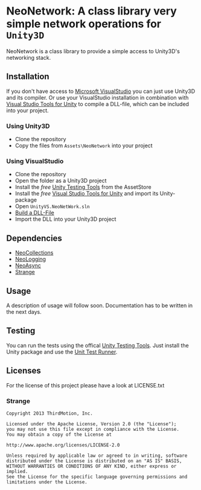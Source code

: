 # NeoNetwork: A class library very simple network operations for `Unity3D`

NeoNetwork is a class library to provide a simple access to Unity3D's networking stack.

## Installation

If you don't have access to [Microsoft VisualStudio](http://msdn.microsoft.com/de-de/vstudio) you can just use Unity3D and its compiler.
Or use your VisualStudio installation in combination with [Visual Studio Tools for Unity](http://unityvs.com) to compile a DLL-file, which
can be included into your project.

### Using Unity3D

* Clone the repository
* Copy the files from `Assets\NeoNetwork` into your project

### Using VisualStudio

* Clone the repository
* Open the folder as a Unity3D project
* Install the *free* [Unity Testing Tools](https://www.assetstore.unity3d.com/#/content/13802) from the AssetStore
* Install the *free* [Visual Studio Tools for Unity](http://unityvs.com) and import its Unity-package
* Open `UnityVS.NeoNetWork.sln`
* [Build a DLL-File](http://forum.unity3d.com/threads/video-tutorial-how-to-use-visual-studio-for-all-your-unity-development.120327)
* Import the DLL into your Unity3D project

## Dependencies

* [NeoCollections](https://github.com/jnbt/NeoCollections)
* [NeoLogging](https://github.com/jnbt/NeoLogging)
* [NeoAsync](https://github.com/jnbt/NeoAsync)
* [Strange](https://github.com/strangeioc/strangeioc)

## Usage

A description of usage will follow soon. Documentation has to be written in the next days.

## Testing

You can run the tests using the offical [Unity Testing Tools](https://www.assetstore.unity3d.com/#/content/13802). Just install the Unity package and use the [Unit Test Runner](http://www.tallior.com/introduction-to-unity-test-tools/).

## Licenses

For the license of this project please have a look at LICENSE.txt

### Strange

    Copyright 2013 ThirdMotion, Inc.

    Licensed under the Apache License, Version 2.0 (the "License");
    you may not use this file except in compliance with the License.
    You may obtain a copy of the License at

    http://www.apache.org/licenses/LICENSE-2.0

    Unless required by applicable law or agreed to in writing, software
    distributed under the License is distributed on an "AS IS" BASIS,
    WITHOUT WARRANTIES OR CONDITIONS OF ANY KIND, either express or implied.
    See the License for the specific language governing permissions and
    limitations under the License.